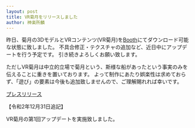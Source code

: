 ```yaml
---
layout: post
title: VR菊月をリリースしました
author: 神楽所麟
---
```

昨日、菊月の3DモデルとVRコンテンツ(VR菊月)を[Booth](https://kikuzukikai.booth.pm)にてダウンロード可能な状態に致しました。
不具合修正・テクスチャの追加など、近日中にアップデートを行う予定です。
引き続きよろしくお願い致します。

ただしVR菊月は中立的立場で菊月という、斯様な船があったという事実のみを伝えることに重きを置いております。
よって制作にあたり娯楽性は求めておらず、「遊び」の要素は今後も追加致しませんので、ご理解賜れれば幸いです。

[プレスリリース](https://prtimes.jp/main/html/rd/p/000000008.000031198.html)

【令和2年12月31日追記】

VR菊月の第1回アップデートを実施致しました。
